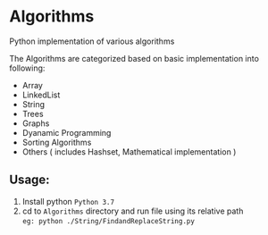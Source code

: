 # Algorithms
Python implementation of various algorithms

The Algorithms are categorized based on basic implementation into following:
* Array
* LinkedList
* String
* Trees
* Graphs
* Dyanamic Programming
* Sorting Algorithms
* Others ( includes Hashset, Mathematical implementation )


## Usage:
1. Install python `Python 3.7`
2. cd to `Algorithms` directory and run file using its relative path <br>
`eg: python ./String/FindandReplaceString.py`
